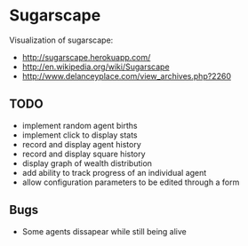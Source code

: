 # Sugarscape

Visualization of sugarscape:

* http://sugarscape.herokuapp.com/
* http://en.wikipedia.org/wiki/Sugarscape
* http://www.delanceyplace.com/view_archives.php?2260

## TODO

* implement random agent births
* implement click to display stats
* record and display agent history
* record and display square history
* display graph of wealth distribution
* add ability to track progress of an individual agent
* allow configuration parameters to be edited through a form

## Bugs

* Some agents dissapear while still being alive
